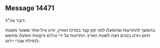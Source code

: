 ## Message 14471

דובר צה"ל:

בהמשך להתרעות שהופעלו לפני זמן קצר במרכז הארץ, יורט טיל אחד ששוגר משטח תימן ויורט בטרם חצה לשטח הארץ. 
התרעות על ירי טילים ורקטות הופעלו מחשש לנפילת שברי יירוט.

